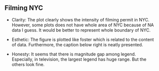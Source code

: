 ## Filming NYC
* Clarity: The plot clearly shows the intensity of filming permit in NYC. However, some plots does not have whole area of NYC because of NA data I guess. It would be better to represent whole boundary of NYC.

* Esthetic: The figure is plotted like foster which is related to the content of data. Furthermore, the caption below right is neatly presented.

* Honesty: It seems that there is magnitude gap among legend. Especially, in television, the largest legend has huge range. But the others look fine.
